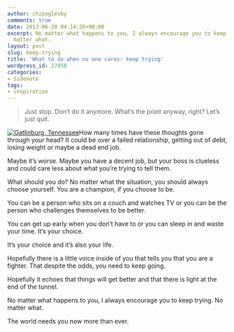 ```yaml
---
author: chipoglesby
comments: true
date: 2013-06-20 04:14:26+00:00
excerpt: No matter what happens to you, I always encourage you to keep trying. No
  matter what.
layout: post
slug: keep-trying
title: 'What to do when no one cares: keep trying'
wordpress_id: 27858
categories:
- Sidenote
tags:
- inspiration
---
```


<blockquote>Just stop. Don’t do it anymore. What’s the point anyway, right? Let’s just quit.</blockquote>


[![Gatlinburg, Tennessee](http://farm4.staticflickr.com/3814/9088707795_b67e3432ee.jpg)](http://www.flickr.com/photos/chipoglesby/9088707795/)How many times have these thoughts gone through your head? It could be over a failed relationship, getting out of debt, losing weight or maybe a dead end job.

Maybe it’s worse. Maybe you have a decent job, but your boss is clueless and could care less about what you’re trying to tell them.

What should you do? No matter what the situation, you should always choose yourself. You are a champion, if you choose to be.

You can be a person who sits on a couch and watches TV or you can be the person who challenges themselves to be better.

You can get up early when you don’t have to or you can sleep in and waste your time. It’s your choice.

It’s your choice and it’s also your life.[
](http://www.flickr.com/photos/chipoglesby/9088707795/)

Hopefully there is a little voice inside of you that tells you that you are a fighter. That despite the odds, you need to keep going.

Hopefully it echoes that things will get better and that there is light at the end of the tunnel.

No matter what happens to you, I always encourage you to keep trying. No matter what.

The world needs you now more than ever.
